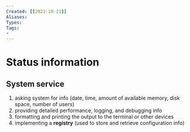 ```yaml
---
Created: [[2022-10-21]]
Aliases: 
Types: 
Tags: 
- 
---
```

# Status information
## System service
1. asking system for info (date, time, amount of available memory, disk space, number of users)
2. providing detailed performance, logging, and debugging info
3. formatting and printing the output to the terminal or other devices
4. implementing a **registry** (used to store and retrieve configuration info)